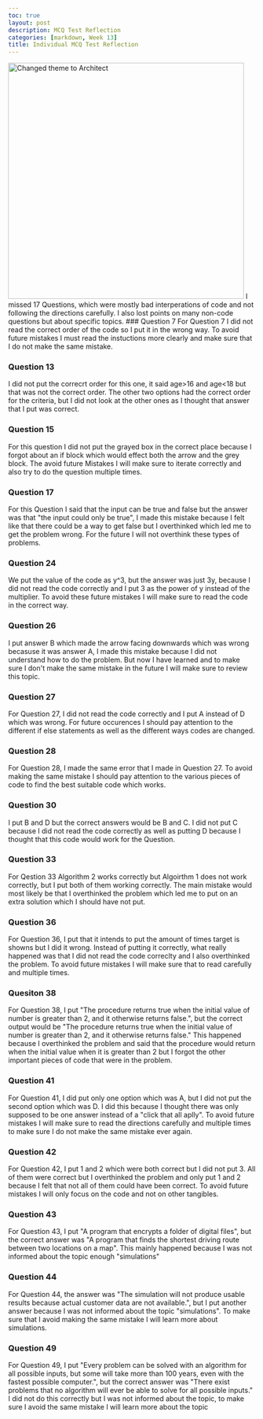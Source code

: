 ```yaml
---
toc: true
layout: post
description: MCQ Test Reflection
categories: [markdown, Week 13]
title: Individual MCQ Test Reflection
---
```


<img src='{{ "/images/mcqtest2-score.PNG" | relative_url }}' width='480' alt='Changed theme to Architect'>
I missed 17 Questions, which were mostly bad interperations of code and not following the directions carefully. I also lost points on many non-code questions but about specific topics.
### Question 7
For Question 7 I did not read the correct order of the code so I put it in the wrong way. To avoid future mistakes I must read the instuctions more clearly and make sure that I do not make the same mistake.

### Question 13
I did not put the correcrt order for this one, it said age>16 and age<18 but that was not the correct order. The other two options had the correct order for the criteria, but I did not look at the other ones as I thought that answer that I put was correct.

### Question 15
For this question I did not put the grayed box in the correct place because I forgot about an if block which would effect both the arrow and the grey block. The avoid future Mistakes I will make sure to iterate correctly and also try to do the question multiple times.

### Question 17
For this Question I said that the input can be true and false but the answer was that "the input could only be true", I made this mistake because I felt like that there could be a way to get false but I overthinked which led me to get the problem wrong. For the future I will not overthink these types of problems.

### Question 24
We put the value of the code as y^3, but the answer was just 3y, because I did not read the code correctly and I put 3 as the power of y instead of the multiplier. To avoid these future mistakes I will make sure to read the code in the correct way.

### Question 26
I put answer B which made the arrow facing downwards which was wrong becasuse it was answer A, I made this mistake because I did not understand how to do the problem. But now I have learned and to make sure I don't make the same mistake in the future I will make sure to review this topic.

### Question 27
For Question 27, I did not read the code correctly and I put A instead of D which was wrong. For future occurences I should pay attention to the different if else statements as well as the different ways codes are changed.

### Question 28
For Question 28, I made the same error that I made in Question 27. To avoid making the same mistake I should pay attention to the various pieces of code to find the best suitable code which works.

### Question 30
I put B and D but the correct answers would be B and C. I did not put C because I did not read the code correctly as well as putting D because I thought that this code would work for the Question.

### Question 33
For Qestion 33 Algorithm 2 works correctly but Algoirthm 1 does not work correctly, but I put both of them working correctly. The main mistake would most likely be that I overthinked the problem which led me to put on an extra solution which I should have not put.

### Question 36
For Question 36, I put that it intends to put the amount of times target is showns but I did it wrong. Instead of putting it correctly, what really happened was that I did not read the code correclty and I also overthinked the problem. To avoid future mistakes I will make sure that to read carefully and multiple times.

### Quesiton 38
For Question 38, I put "The procedure returns true when the initial value of number is greater than 2, and it otherwise returns false.", but the correct output would be "The procedure returns true when the initial value of number is greater than 2, and it otherwise returns false." This happened because I overthinked the problem and said that the procedure would return when the initial value when it is greater than 2 but I forgot the other important pieces of code that were in the problem.

### Question 41
For Question 41, I did put only one option which was A, but I did not put the second option which was D. I did this because I thought there was only supposed to be one answer instead of a "click that all aplly". To avoid future mistakes I will make sure to read the directions carefully and multiple times to make sure I do not make the same mistake ever again.

### Question 42
For Question 42, I put 1 and 2 which were both correct but I did not put 3. All of them were correct but I overthinked the problem and only put 1 and 2 because I felt that not all of them could have been correct. To avoid future mistakes I will only focus on the code and not on other tangibles.

### Question 43
For Question 43, I put "A program that encrypts a folder of digital files", but the correct answer was "A program that finds the shortest driving route between two locations on a map". This mainly happened because I was not informed about the topic enough "simulations"

### Question 44
For Question 44, the answer was "The simulation will not produce usable results because actual customer data are not available.",  but I put another answer because I was not informed about the topic "simulations". To make sure that I avoid making the same mistake I will learn more about simulations.

### Question 49
For Question 49, I put "Every problem can be solved with an algorithm for all possible inputs, but some will take more than 100 years, even with the fastest possible computer.", but the correct answer was "There exist problems that no algorithm will ever be able to solve for all possible inputs." I did not do this correctly but I was not informed about the topic, to make sure I avoid the same mistake I will learn more about the topic 